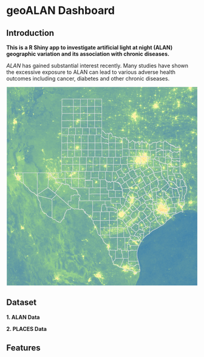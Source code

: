 # geoALAN Dashboard

## Introduction

**This is a R Shiny app to investigate artificial light at night (ALAN) geographic variation and its association with chronic diseases.**    

*ALAN* has gained substantial interest recently. Many studies have shown the excessive exposure to ALAN can lead to various adverse health outcomes including cancer,  diabetes and other chronic diseases.  

![TX_ALAN|50x50](www/TX_ALAN.png) 

## Dataset

**1. ALAN Data**

**2. PLACES Data**

## Features
